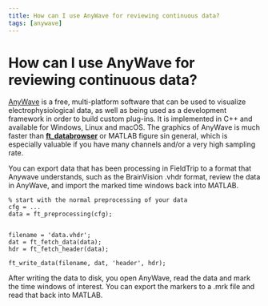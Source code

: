 ```yaml
---
title: How can I use AnyWave for reviewing continuous data?
tags: [anywave]
---
```


# How can I use AnyWave for reviewing continuous data?

[AnyWave](http://meg.univ-amu.fr/wiki/AnyWave) is a free, multi-platform software that can be used to visualize electrophysiological data, as well as being used as a development framework in order to build custom plug-ins. It is implemented in C++ and available for Windows, Linux and macOS. The graphics of AnyWave is much faster than **[ft_databrowser](/reference/ft_databrowser)** or MATLAB figure sin general, which is especially valuable if you have many channels and/or a very high sampling rate.

You can export data that has been processing in FieldTrip to a format that Anywave understands, such as the BrainVision .vhdr format, review the data in AnyWave, and import the marked time windows back into MATLAB.

    % start with the normal preprocessing of your data
    cfg = ...
    data = ft_preprocessing(cfg);


    filename = 'data.vhdr';
    dat = ft_fetch_data(data);
    hdr = ft_fetch_header(data);

    ft_write_data(filename, dat, 'header', hdr);

After writing the data to disk, you open AnyWave, read the data and mark the time windows of interest. You can export the markers to a .mrk file and read that back into MATLAB.
